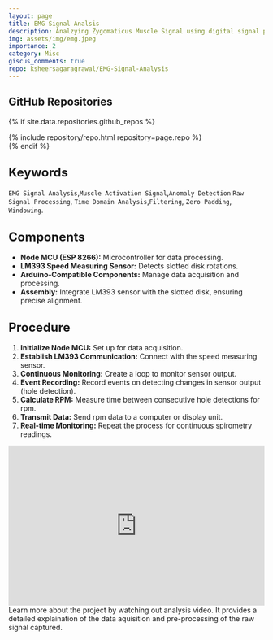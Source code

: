 ```yaml
---
layout: page
title: EMG Signal Analsis
description: Analzying Zygomaticus Muscle Signal using digital signal processing techniques.
img: assets/img/emg.jpeg
importance: 2
category: Misc
giscus_comments: true
repo: ksheersagaragrawal/EMG-Signal-Analysis
---
```

## GitHub Repositories

{% if site.data.repositories.github_repos %}
<div class="repositories d-flex flex-wrap flex-md-row flex-column justify-content-between align-items-center">
    {% include repository/repo.html repository=page.repo %}
</div>
{% endif %}

## <span style="font-size: 24px;font-weight: bold;">Keywords</span>
`EMG Signal Analysis`,`Muscle Activation Signal`,`Anomaly Detection` `Raw Signal Processing`, `Time Domain Analysis`,`Filtering`, `Zero Padding`, `Windowing`.

## <span style="font-size: 24px;font-weight: bold;">Components <a href="{{ site.baseurl }}/assets/pdf/emg.pdf" title="CV"><i class="fas fa-file-pdf"></i></a></span>
- **Node MCU (ESP 8266):** Microcontroller for data processing.
- **LM393 Speed Measuring Sensor:** Detects slotted disk rotations.
- **Arduino-Compatible Components:** Manage data acquisition and processing.
- **Assembly:** Integrate LM393 sensor with the slotted disk, ensuring precise alignment.


## <span style="font-size: 24px;font-weight: bold;">Procedure</span>
1. **Initialize Node MCU:** Set up for data acquisition.
2. **Establish LM393 Communication:** Connect with the speed measuring sensor.
3. **Continuous Monitoring:** Create a loop to monitor sensor output.
4. **Event Recording:** Record events on detecting changes in sensor output (hole detection).
5. **Calculate RPM:** Measure time between consecutive hole detections for rpm.
6. **Transmit Data:** Send rpm data to a computer or display unit.
7. **Real-time Monitoring:** Repeat the process for continuous spirometry readings.


<div class="row">
    <div class="col-sm">
        <iframe width="100%" height="315" src="https://www.youtube.com/watch?v=yzUZTIryukM" frameborder="0" allowfullscreen></iframe>
    </div>
</div>
<div class="caption">
    Learn more about the project by watching out analysis video. It provides a detailed explaination of the data aquisition and pre-processing of the raw signal captured. 
</div>

